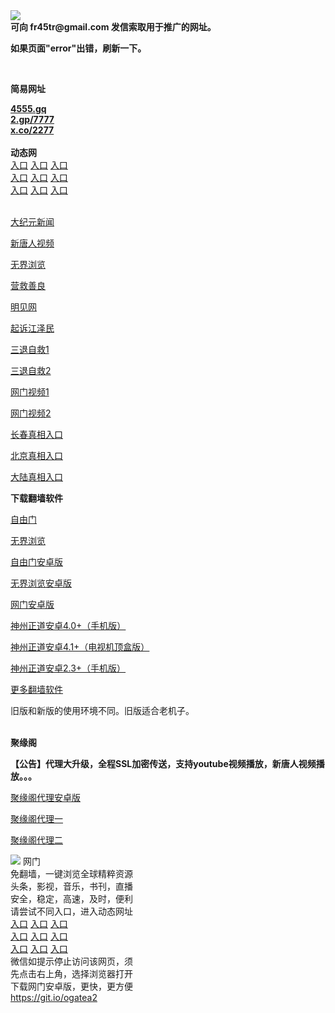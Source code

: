 <td align="center"><a target="_blank" href="https://raw.githubusercontent.com/szzd1/szzd1.github.io/master/1.JPG"><img src="https://raw.githubusercontent.com/szzd1/2/master/6.JPG" style="max-width:100%;"></a></td><br>
<strong>可向 fr45tr@gmail.com 发信索取用于推广的网址。</strong>
<p><strong>如果页面"error"出错，刷新一下。</strong></p>
<br>
<p><strong>简易网址</strong></p>
<strong><a href="http://4555.gq">4555.gq</a></strong><br>
<strong><a href="http://2.gp/7777">2.gp/7777</a></strong><br>
<strong><a href="http://x.co/2277">x.co/2277</a></strong><br>
<br>
<strong>动态网</strong>
<br>
      <a href="http://t.cn/RB7MlrV" rel="nofollow">入口</a>
      <a href="http://219.85.104.170/1" rel="nofollow">入口</a>
      <a href="http://ebtcrxyw.gpzeukry.ml/70cdtw" rel="nofollow">入口</a><br>
      <a href="http://ebtcrxyw.gpzeukry.ml/70ydtw" rel="nofollow">入口</a>
      <a href="http://ebtcrxyw.gpzeukry.ml/70ip03dw" rel="nofollow">入口</a>
      <a href="http://ebtcrxyw.gpzeukry.ml/70fdtw" rel="nofollow">入口</a><br>
      <a href="http://ebtcrxyw.gpzeukry.ml/70sdtw" rel="nofollow">入口</a>
      <a href="http://ebtcrxyw.gpzeukry.ml/70ip04dw" rel="nofollow">入口</a>
      <a href="http://ebtcrxyw.gpzeukry.ml/70hdtw" rel="nofollow">入口</a><br>

<br>
<p><a href="http://t.cn/RB7MjPU" rel="nofollow">大纪元新闻</a></p>
<p><a href="http://t.cn/RB7Mj23" rel="nofollow">新唐人视频</a></p>
<p><a href="http://t.cn/RB7MjtX" rel="nofollow">无界浏览</a></p>
<p><a href="http://ebtcrxyw.gpzeukry.ml/70gqg" rel="nofollow">营救善良</a></p>
<p><a href="http://ebtcrxyw.gpzeukry.ml/mjw" rel="nofollow">明见网</a></p>
<p><a href="http://ebtcrxyw.gpzeukry.ml/70gsj" rel="nofollow">起诉江泽民</a></p>
<p><a href="http://t.cn/RB7Ml8Q">三退自救1</a></p>
<p><a href="http://ebtcrxyw.gpzeukry.ml/szmst" rel="nofollow">三退自救2</a></p>
<p><a href="http://t.cn/RB7Ml0I" rel="nofollow">网门视频1</a></p>
<p><a href="http://ombcp.nfwawcoy.ml" rel="nofollow">网门视频2</a></p>
<p><a href="https://s3.amazonaws.com/ogate/show.htm?r873651&amp;from=852" rel="nofollow">长春真相入口</a></p>
<p><a href="https://s3.amazonaws.com/ogate/show.htm?r873649&amp;from=852" rel="nofollow">北京真相入口</a></p>
<p><a href="https://s3.amazonaws.com/ogate/show.htm?r873656&amp;from=852 rel="nofollow">大陆真相入口</a><br></p>
<p><p><strong>下载翻墙软件</strong></p>


<p><a href="https://git.io/fgp" rel="nofollow">自由门</a></p>
<p><a href="https://git.io/vEJlj rel="nofollow">无界浏览</a></p>
<p><a href="https://git.io/fgma" rel="nofollow">自由门安卓版</a></p>
<p><a href="https://s3.amazonaws.com/693/um.apk" rel="nofollow">无界浏览安卓版</a></p>
<p><a href="https://git.io/ogatea2">网门安卓版</a></p>
<p><a href="https://git.io/vQjqe" rel="nofollow">神州正道安卓4.0+（手机版）</a></p>
<p><a href="https://git.io/vAonz" rel="nofollow">神州正道安卓4.1+（电视机顶盒版）</a></p>
<p><a href="https://git.io/vA5GO" rel="nofollow">神州正道安卓2.3+（手机版）</a></p>
<p><a href="https://github.com/bannedbook/fanqiang/wiki">更多翻墙软件</a></p>
旧版和新版的使用环境不同。旧版适合老机子。<br>


<br>
<p><strong>聚缘阁</strong></p>
<p><strong>【公告】代理大升级，全程SSL加密传送，支持youtube视频播放，新唐人视频播放。。。</strong></p>
<p><a href="https://github.com/hao369/a/raw/master/j8.apk">聚缘阁代理安卓版</a></p>
<p><a href="https://github.com/yuange99/4/wiki/szzd">聚缘阁代理一</a></p>
<p><a href="https://github.com/yuange99/4/wiki/szzd">聚缘阁代理二</a></p>
<td align="center"><a target="_blank" href="https://cloud.githubusercontent.com/assets/11880933/13434984/f430fae2-e012-11e5-814f-c2df1e82b247.jpg"><img src="https://cloud.githubusercontent.com/assets/11880933/13434984/f430fae2-e012-11e5-814f-c2df1e82b247.jpg" style="max-width:100%;"></a></td>
  </tr>
  <tr>
    <td align="center">网门<br>
      免翻墙，一键浏览全球精粹资源<br>
      头条，影视，音乐，书刊，直播<br>
      安全，稳定，高速，及时，便利<br>
    </td>
  </tr><tr>
    <td align="center">请尝试不同入口，进入动态网址<br>      
      <a href="https://s3.us-east-2.amazonaws.com/ogateh/show.htm?from=ogit" rel="nofollow">入口</a>
      <a href="https://s3.eu-west-2.amazonaws.com/ogatel/show.htm?from=ogit" rel="nofollow">入口</a>
      <a href="https://s3.amazonaws.com/ogate/show.htm?from=ogit" rel="nofollow">入口</a><br>
      <a href="https://s3.ap-northeast-2.amazonaws.com/ogates/show.htm?from=ogit" rel="nofollow">入口</a>
      <a href="https://s3.eu-central-1.amazonaws.com/ogatef/show.htm?from=ogit" rel="nofollow">入口</a>
      <a href="https://s3.ap-south-1.amazonaws.com/ogatem/show.htm?from=ogit" rel="nofollow">入口</a><br>
      <a href="https://s3-us-west-1.amazonaws.com/ogaten/show.htm?from=ogit" rel="nofollow">入口</a>
      <a href="https://s3.ca-central-1.amazonaws.com/ogatec/show.htm?from=ogit" rel="nofollow">入口</a>
      <a href="https://s3-ap-northeast-1.amazonaws.com/ogatet/show.htm?from=ogit" rel="nofollow">入口</a><br>
      微信如提示停止访问该网页，须<br>
      先点击右上角，选择浏览器打开<br>
    </td>
  </tr>
  <tr>
    <td align="center">
      下载网门安卓版，更快，更方便<br><a href="https://raw.githubusercontent.com/oGate2/up/master/oGate.apk" rel="nofollow">https://git.io/ogatea2</a><br>
